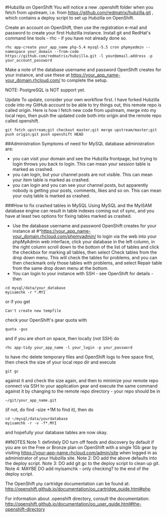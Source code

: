 #Hubzilla on OpenShift
You will notice a new .openshift folder when you fetch from upstream, i.e. from https://github.com/redmatrix/hubzilla.git , which contains a deploy script to set up Hubzilla on OpenShift.

Create an account on OpenShift, then use the registration e-mail and password to create your first Hubzilla instance. Install git and RedHat's command line tools - rhc - if you have not already done so.

```
rhc app-create your_app_name php-5.4 mysql-5.5 cron phpmyadmin --namespace your_domain --from-code https://github.com/redmatrix/hubzilla.git -l your@email.address -p your_account_password
```

Make a note of the database username and password OpenShift creates for your instance, and use these at https://your_app_name-your_domain.rhcloud.com/ to complete the setup.

NOTE: PostgreSQL is NOT support yet.

Update
To update, consider your own workflow first. I have forked Hubzilla code into my GitHub account to be able to try things out, this remote repo is called origin. Here is how I fetch new code from upstream, merge into my local repo, then push the updated code both into origin and the remote repo called openshift.

```
git fetch upstream;git checkout master;git merge upstream/master;git push origin;git push openshift HEAD
```

##Administration
Symptoms of need for MySQL database administration are:
- you can visit your domain and see the Hubzilla frontpage, but trying to login throws you back to login. This can mean your session table is marked as crashed.
- you can login, but your channel posts are not visible. This can mean your item table is marked as crashed.
- you can login and you can see your channel posts, but apparently nobody is getting your posts, comments, likes and so on. This can mean your outq table is marked as crashed.

###How to fix crashed tables in MySQL
Using MySQL and the MyISAM database engine can result in table indexes coming out of sync, and you have at least two options for fixing tables marked as crashed.
- Use the database username and password OpenShift creates for your instance at #^https://your_app_name-your_domain.rhcloud.com/phpmyadmin/ to login via the web into your phpMyAdmin web interface, click your database in the left column, in the right column scroll down to the bottom of the list of tables and click the checkbox for marking all tables, then select Check tables from the drop down menu. This will check the tables for problems, and you can then checkmark only those tables with problems, and select Repair table from the same drop down menu at the bottom.
- You can login to your instance with SSH - see OpenShift for details - then

```
cd mysql/data/your_database
myisamchk -r *.MYI
```

or if you get

```
Can't create new tempfile
```

check your OpenShift's gear quota with

```
quota -gus
```

and if you are short on space, then locally (not SSH) do

```
rhc app-tidy your_app_name -l your_login -p your_password
```

to have rhc delete temporary files and OpenShift logs to free space first, then check the size of your local repo dir and execute

```
git gc
```

against it and check the size again, and then to minimize your remote repo connect via SSH to your application gear and execute the same command against it by changing to the remote repo directory - your repo should be in

```
~/git/your_app_name.git
```

(if not, do find -size +1M to find it), then do

```
cd ~/mysql/data/yourdatabase
myisamchk -r -v -f*.MYI
```

and hopefully your database tables are now okay.

##NOTES
Note 1: definitely DO turn off feeds and discovery by default if you are on the Free or Bronze plan on OpenShift with a single 1Gb gear by visiting https://your-app-name.rhcloud.com/admin/site when logged in as administrator of your Hubzilla site.
Note 2: DO add the above defaults into the deploy script.
Note 3: DO add git gc to the deploy script to clean up git.
Note 4: MAYBE DO add myisamchk - only checking? to the end of the deploy script.

The OpenShift `php` cartridge documentation can be found at:
http://openshift.github.io/documentation/oo_cartridge_guide.html#php

For information about .openshift directory, consult the documentation:
http://openshift.github.io/documentation/oo_user_guide.html#the-openshift-directory
